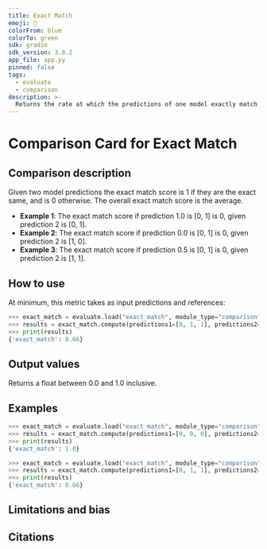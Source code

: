 ```yaml
---
title: Exact Match
emoji: 🤗
colorFrom: blue
colorTo: green
sdk: gradio
sdk_version: 3.0.2
app_file: app.py
pinned: false
tags:
  - evaluate
  - comparison
description: >-
  Returns the rate at which the predictions of one model exactly match those of another model.
---
```


# Comparison Card for Exact Match

## Comparison description

Given two model predictions the exact match score is 1 if they are the exact same, and is 0 otherwise. The overall exact match score is the average.

- **Example 1**: The exact match score if prediction 1.0 is \[0, 1\] is 0, given prediction 2 is \[0, 1\].
- **Example 2**: The exact match score if prediction 0.0 is \[0, 1\] is 0, given prediction 2 is \[1, 0\].
- **Example 3**: The exact match score if prediction 0.5 is \[0, 1\] is 0, given prediction 2 is \[1, 1\].

## How to use

At minimum, this metric takes as input predictions and references:

```python
>>> exact_match = evaluate.load("exact_match", module_type="comparison")
>>> results = exact_match.compute(predictions1=[0, 1, 1], predictions2=[1, 1, 1])
>>> print(results)
{'exact_match': 0.66}
```

## Output values

Returns a float between 0.0 and 1.0 inclusive.

## Examples

```python
>>> exact_match = evaluate.load("exact_match", module_type="comparison")
>>> results = exact_match.compute(predictions1=[0, 0, 0], predictions2=[1, 1, 1])
>>> print(results)
{'exact_match': 1.0}
```

```python
>>> exact_match = evaluate.load("exact_match", module_type="comparison")
>>> results = exact_match.compute(predictions1=[0, 1, 1], predictions2=[1, 1, 1])
>>> print(results)
{'exact_match': 0.66}
```

## Limitations and bias

## Citations
